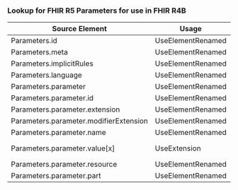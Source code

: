 ### Lookup for FHIR R5 Parameters for use in FHIR R4B

| Source Element | Usage | Target |
| -------------- | ----- | ------ |
| Parameters.id | UseElementRenamed | Parameters.id |
| Parameters.meta | UseElementRenamed | Parameters.meta |
| Parameters.implicitRules | UseElementRenamed | Parameters.implicitRules |
| Parameters.language | UseElementRenamed | Parameters.language |
| Parameters.parameter | UseElementRenamed | Parameters.parameter |
| Parameters.parameter.id | UseElementRenamed | Parameters.parameter.id |
| Parameters.parameter.extension | UseElementRenamed | Parameters.parameter.extension |
| Parameters.parameter.modifierExtension | UseElementRenamed | Parameters.parameter.modifierExtension |
| Parameters.parameter.name | UseElementRenamed | Parameters.parameter.name |
| Parameters.parameter.value[x] | UseExtension | http://hl7.org/fhir/5.0/StructureDefinition/extension-Parameters.parameter.value |
| Parameters.parameter.resource | UseElementRenamed | Parameters.parameter.resource |
| Parameters.parameter.part | UseElementRenamed | Parameters.parameter.part |
